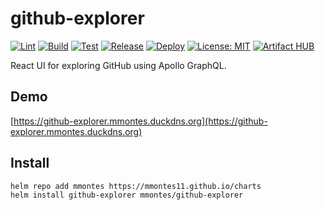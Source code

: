 # github-explorer
[![Lint](https://github.com/mmontes11/github-explorer/workflows/Lint/badge.svg)](https://github.com/mmontes11/github-explorer/actions?query=workflow%3ALint)
[![Build](https://github.com/mmontes11/github-explorer/workflows/Build/badge.svg)](https://github.com/mmontes11/github-explorer/actions?query=workflow%3ABuild)
[![Test](https://github.com/mmontes11/github-explorer/workflows/Test/badge.svg)](https://github.com/mmontes11/github-explorer/actions?query=workflow%3ATest)
[![Release](https://github.com/mmontes11/github-explorer/workflows/Release/badge.svg)](https://github.com/mmontes11/github-explorer/actions?query=workflow%3ARelease)
[![Deploy](https://github.com/mmontes11/github-explorer/workflows/Deploy/badge.svg)](https://github.com/mmontes11/github-explorer/actions?query=workflow%3ADeploy)
[![License: MIT](https://img.shields.io/badge/License-MIT-yellow.svg)](https://opensource.org/licenses/MIT)
[![Artifact HUB](https://img.shields.io/endpoint?url=https://artifacthub.io/badge/repository/github-explorer)](https://artifacthub.io/packages/helm/mmontes/github-explorer)


React UI for exploring GitHub using Apollo GraphQL.

## Demo

[https://github-explorer.mmontes.duckdns.org](https://github-explorer.mmontes.duckdns.org)


## Install

```bash
helm repo add mmontes https://mmontes11.github.io/charts
helm install github-explorer mmontes/github-explorer
```
